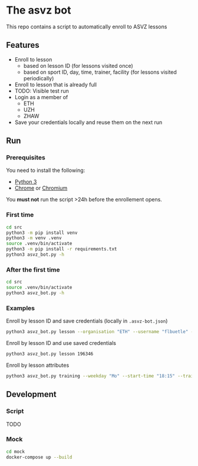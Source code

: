# The asvz bot

This repo contains a script to automatically enroll to ASVZ lessons

## Features

- Enroll to lesson
  - based on lesson ID (for lessons visited once)
  - based on sport ID, day, time, trainer, facility (for lessons visited periodically)
- Enroll to lesson that is already full
- TODO: Visible test run
- Login as a member of
  - ETH
  - UZH
  - ZHAW
- Save your credentials locally and reuse them on the next run

## Run

### Prerequisites

You need to install the following:

- [Python 3](https://www.python.org/downloads/)
- [Chrome](https://support.google.com/chrome/answer/95346) or [Chromium](https://www.chromium.org/getting-involved/download-chromium)

You **must not** run the script >24h before the enrollement opens.

### First time

```bash
cd src
python3 -m pip install venv
python3 -m venv .venv
source .venv/bin/activate
python3 -m pip install -r requirements.txt
python3 asvz_bot.py -h
```

### After the first time

```bash
cd src
source .venv/bin/activate
python3 asvz_bot.py -h
```

### Examples

Enroll by lesson ID and save credentials (locally in `.asvz-bot.json`)

```bash
python3 asvz_bot.py lesson --organisation "ETH" --username "flbuetle" --save-credentials 196346
```

Enroll by lesson ID and use saved credentials

```bash
python3 asvz_bot.py lesson 196346
```

Enroll by lesson attributes

```bash
python3 asvz_bot.py training --weekday "Mo" --start-time "18:15" --trainer "Karin Hollenstein" --facility "Sport Center Hönggerberg" 45743
```

## Development

### Script

TODO

### Mock

```bash
cd mock
docker-compose up --build
```
